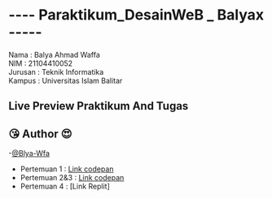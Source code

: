 # ---- Paraktikum_DesainWeB _ Balyax -----
Nama : Balya Ahmad Waffa \
NIM : 21104410052 \
Jurusan : Teknik Informatika \
Kampus : Universitas Islam Balitar

## Live Preview Praktikum And Tugas
## 😘 Author 😍
-[@Blya-Wfa](https://github.com/Balyax)

- Pertemuan 1 : [Link codepan](https://codepen.io/collection/YyYJry)
- Pertemuan 2&3 : [Link codepan](https://codepen.io/collection/OLMBQR?cursor=eyJjb2xsZWN0aW9uX2lkIjoiT0xNQlFSIiwiY29sbGVjdGlvbl90b2tlbiI6bnVsbCwibGltaXQiOjQsIm1heF9pdGVtcyI6MTAsIm9mZnNldCI6OCwicGFnZSI6Mywic29ydF9ieSI6InBvc2l0aW9uIiwic29ydF9vcmRlciI6IkFzYyJ9)
- Pertemuan 4 : [Link Replit]

